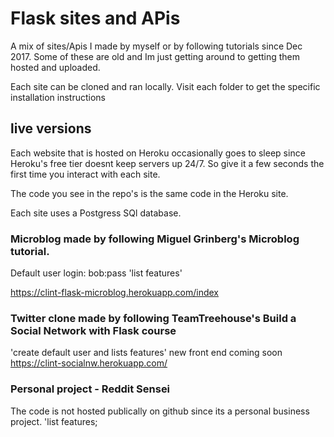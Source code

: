 # Flask sites and APis
A mix of sites/Apis I made by myself or by following tutorials since Dec 2017. Some of these are old and Im just getting around to getting them hosted and uploaded.

Each site can be cloned and ran locally. Visit each folder to get the specific installation instructions


## live versions 
Each website that is hosted on Heroku occasionally goes to sleep since Heroku's free tier doesnt keep servers up 24/7. So give it a few seconds the first time you interact with each site. 

The code you see in the repo's is the same code in the Heroku site.

Each site uses a Postgress SQl database.


### Microblog made by following Miguel Grinberg's Microblog tutorial.
Default user login:  bob:pass
'list features'

https://clint-flask-microblog.herokuapp.com/index 

### Twitter clone made by following TeamTreehouse's Build a Social Network with Flask course 
'create default user and lists features' 
new front end coming soon
https://clint-socialnw.herokuapp.com/


### Personal project - Reddit Sensei
The code is not hosted publically on github since its a personal business project. 
'list features; 


